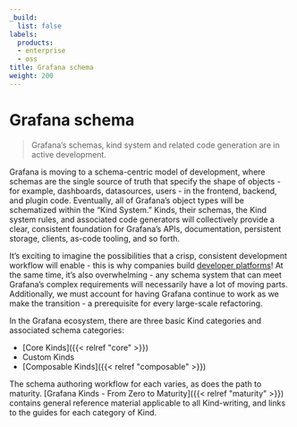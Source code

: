 ```yaml
---
_build:
  list: false
labels:
  products:
  - enterprise
  - oss
title: Grafana schema
weight: 200
---
```


# Grafana schema

> Grafana’s schemas, kind system and related code generation are in active development.

Grafana is moving to a schema-centric model of development, where schemas are the single source of truth that specify
the shape of objects - for example, dashboards, datasources, users - in the frontend, backend, and plugin code.
Eventually, all of Grafana’s object types will be schematized within the “Kind System.” Kinds, their schemas, the Kind
system rules, and associated code generators will collectively provide a clear, consistent foundation for Grafana’s
APIs, documentation, persistent storage, clients, as-code tooling, and so forth.

It’s exciting to imagine the possibilities that a crisp, consistent development workflow will enable - this is why
companies build [developer platforms](https://internaldeveloperplatform.org/)! At the same time, it’s also
overwhelming - any schema system that can meet Grafana’s complex requirements will necessarily have a lot of moving
parts. Additionally, we must account for having Grafana continue to work as we make the transition - a prerequisite
for every large-scale refactoring.

In the Grafana ecosystem, there are three basic Kind categories and associated schema categories:

- [Core Kinds]({{< relref "core" >}})
- Custom Kinds
- [Composable Kinds]({{< relref "composable" >}})

The schema authoring workflow for each varies, as does the path to maturity.
[Grafana Kinds - From Zero to Maturity]({{< relref "maturity" >}}) contains general reference material applicable to
all Kind-writing, and links to the guides for each category of Kind.
